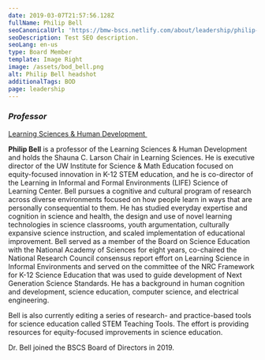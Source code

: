 ```yaml
---
date: 2019-03-07T21:57:56.128Z
fullName: Philip Bell
seoCanonicalUrl: 'https://bmw-bscs.netlify.com/about/leadership/philip-bell'
seoDescription: Test SEO description.
seoLang: en-us
type: Board Member
template: Image Right
image: /assets/bod_bell.png
alt: Philip Bell headshot
additionalTags: BOD
page: leadership
---
```

### *Professor*

<a href="https://education.uw.edu/">Learning Sciences & Human Development&nbsp;<sup><i style="font-size: .65rem" class="fas fa-external-link-alt"></i></sup></a>

**Philip Bell** is a professor of the Learning Sciences & Human Development and holds the Shauna C. Larson Chair in Learning Sciences. He is executive director of the UW Institute for Science & Math Education focused on equity-focused innovation in K-12 STEM education, and he is co-director of the Learning in Informal and Formal Environments (LIFE) Science of Learning Center. Bell pursues a cognitive and cultural program of research across diverse environments focused on how people learn in ways that are personally consequential to them. He has studied everyday expertise and cognition in science and health, the design and use of novel learning technologies in science classrooms, youth argumentation, culturally expansive science instruction, and scaled implementation of educational improvement. Bell served as a member of the Board on Science Education with the National Academy of Sciences for eight years, co-chaired the National Research Council consensus report effort on Learning Science in Informal Environments and served on the committee of the NRC Framework for K-12 Science Education that was used to guide development of Next Generation Science Standards. He has a background in human cognition and development, science education, computer science, and electrical engineering.

Bell is also currently editing a series of research- and practice-based tools for science education called STEM Teaching Tools. The effort is providing resources for equity-focused improvements in science education.

Dr. Bell joined the BSCS Board of Directors in 2019.
